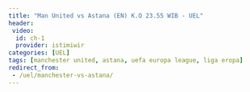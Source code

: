 ```yaml
---
title: "Man United vs Astana (EN) K.O 23.55 WIB - UEL"
header:
 video:
  id: ch-1
  provider: istimiwir
categories: [UEL]
tags: [manchester united, astana, uefa europa league, liga eropa]
redirect_from:
 - /uel/manchester-vs-astana/
---
```

